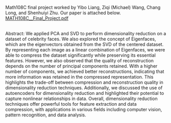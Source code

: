 Math108C final project worked by Yibo Liang, Ziqi (Michael) Wang, Chang Long, and Shenhuiyi Zhu. Our paper is attached below. <br />
[MATH108C__Final_Project.pdf](https://github.com/user-attachments/files/15989000/MATH108C__Final_Project.pdf)
<br />

<br />
Abstract: We applied PCA and SVD to perform dimensionality reduction on a dataset of celebrity faces. We also explored the concept of Eigenfaces, which are the eigenvectors obtained from the SVD of the centered dataset. By representing each image as a linear combination of Eigenfaces, we were able to compress the dataset significantly while preserving its essential features. However, we also observed that the quality of reconstruction depends on the number of principal components retained. With a higher number of components, we achieved better reconstructions, indicating that more information was retained in the compressed representation. This highlights the trade-off between compression and reconstruction quality in dimensionality reduction techniques. Additionally, we discussed the use of autoencoders for dimensionality reduction and highlighted their potential to capture nonlinear relationships in data. Overall, dimensionality reduction techniques offer powerful tools for feature extraction and data compression, with applications in various fields including computer vision, pattern recognition, and data analysis. <br />


